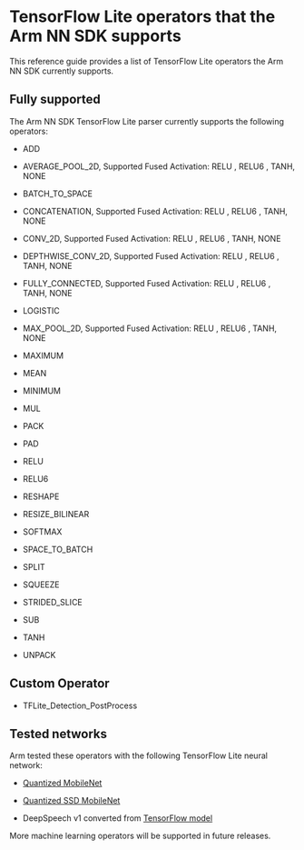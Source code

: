 # TensorFlow Lite operators that the Arm NN SDK supports

This reference guide provides a list of TensorFlow Lite operators the Arm NN SDK currently supports.

## Fully supported

The Arm NN SDK TensorFlow Lite parser currently supports the following operators:

* ADD

* AVERAGE_POOL_2D, Supported Fused Activation: RELU , RELU6 , TANH, NONE

* BATCH_TO_SPACE

* CONCATENATION, Supported Fused Activation: RELU , RELU6 , TANH, NONE

* CONV_2D, Supported Fused Activation: RELU , RELU6 , TANH, NONE

* DEPTHWISE_CONV_2D, Supported Fused Activation: RELU , RELU6 , TANH, NONE

* FULLY_CONNECTED, Supported Fused Activation: RELU , RELU6 , TANH, NONE

* LOGISTIC

* MAX_POOL_2D, Supported Fused Activation: RELU , RELU6 , TANH, NONE

* MAXIMUM

* MEAN

* MINIMUM

* MUL

* PACK

* PAD

* RELU

* RELU6

* RESHAPE

* RESIZE_BILINEAR

* SOFTMAX

* SPACE_TO_BATCH

* SPLIT

* SQUEEZE

* STRIDED_SLICE

* SUB

* TANH

* UNPACK

## Custom Operator

* TFLite_Detection_PostProcess

## Tested networks

Arm tested these operators with the following TensorFlow Lite neural network:

* [Quantized MobileNet](http://download.tensorflow.org/models/mobilenet_v1_2018_02_22/mobilenet_v1_1.0_224_quant.tgz)

* [Quantized SSD MobileNet](http://download.tensorflow.org/models/object_detection/ssd_mobilenet_v1_quantized_300x300_coco14_sync_2018_07_18.tar.gz)

* DeepSpeech v1 converted from [TensorFlow model](https://github.com/mozilla/DeepSpeech/releases/tag/v0.4.1)

More machine learning operators will be supported in future releases.

